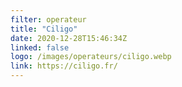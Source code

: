 ```yaml
---
filter: operateur
title: "Ciligo"
date: 2020-12-28T15:46:34Z
linked: false
logo: /images/operateurs/ciligo.webp
link: https://ciligo.fr/
---
```

